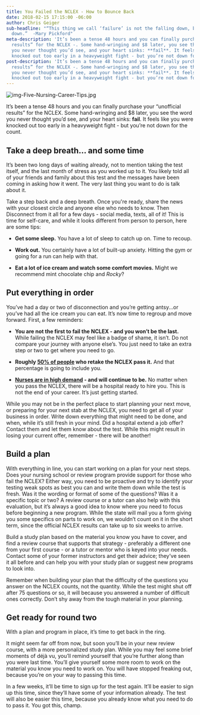 ```yaml
---
title: You Failed the NCLEX - How to Bounce Back
date: 2018-02-15 17:15:00 -06:00
author: Chris Geiger
sub-headline: "“This thing we call ‘failure’ is not the falling down, but the staying
  down.”  -Mary Pickford"
meta-description: 'It’s been a tense 48 hours and you can finally purchase your “unofficial
  results” for the NCLEX -. Some hand-wringing and $8 later, you see the word that
  you never thought you’d see, and your heart sinks: **fail**. It feels like you were
  knocked out too early in a heavyweight fight - but you’re not down for the count.'
post-description: 'It’s been a tense 48 hours and you can finally purchase your “unofficial
  results” for the NCLEX -. Some hand-wringing and $8 later, you see the word that
  you never thought you’d see, and your heart sinks: **fail**. It feels like you were
  knocked out too early in a heavyweight fight - but you’re not down for the count.'
---
```


![img-Five-Nursing-Career-Tips.jpg](/blog/uploads/img-blog-failed-nclex.jpg)

It’s been a tense 48 hours and you can finally purchase your “unofficial results” for the NCLEX. Some hand-wringing and $8 later, you see the word you never thought you’d see, and your heart sinks: **fail**. It feels like you were knocked out too early in a heavyweight fight - but you’re not down for the count.

## Take a deep breath… and some time

It’s been two long days of waiting already, not to mention taking the test itself, and the last month of stress as you worked up to it. You likely told all of your friends and family about this test and the messages have been coming in asking how it went. The very last thing you want to do is talk about it.

Take a step back and a deep breath. Once you're ready, share the news with your closest circle and anyone else who needs to know. Then Disconnect from it all for a few days - social media, texts, all of it! This is time for self-care, and while it looks different from person to person, here are some tips:

* **Get some sleep.** You have a lot of sleep to catch up on. Time to recoup.

* **Work out.** You certainly have a lot of built-up anxiety. Hitting the gym or going for a run can help with that. 

* **Eat a lot of ice cream and watch some comfort movies.** Might we recommend mint chocolate chip and *Rocky*?

## Put everything in order

You’ve had a day or two of disconnection and you’re getting antsy...or you’ve had all the ice cream you can eat. It’s now time to regroup and move forward. First, a few reminders:

* **You are not the first to fail the NCLEX - and you won’t be the last.** While failing the NCLEX may feel like a badge of shame, it isn’t. Do not compare your journey with anyone else’s. You just need to take an extra step or two to get where you need to go.

* **Roughly [50% of people](https://www.ncsbn.org/10645.htm) who retake the NCLEX pass it.** And that percentage is going to include you.

* **[Nurses are in high demand](https://nurse.org/articles/nursing-demand-by-state/) - and will continue to be.** No matter when you pass the NCLEX, there will be a hospital ready to hire you. This is not the end of your career. It’s just getting started.

While you may not be in the perfect place to start planning your next move, or preparing for your next stab at the NCLEX, you need to get all of your business in order. Write down everything that might need to be done, and when, while it’s still fresh in your mind. Did a hospital extend a job offer? Contact them and let them know about the test. While this might result in losing your current offer, remember - there will be another!

## Build a plan

With everything in line, you can start working on a plan for your next steps. Does your nursing school or review program provide support for those who fail the NCLEX? Either way, you need to be proactive and try to identify your testing weak spots as best you can and write them down while the test is fresh. Was it the wording or format of some of the questions? Was it a specific topic or two? A review course or a tutor can also help with this evaluation, but it’s always a good idea to know where you need to focus before beginning a new program. While the state will mail you a form giving you some specifics on parts to work on, we wouldn’t count on it in the short term, since the official NCLEX results can take up to six weeks to arrive.

Build a study plan based on the material you know you have to cover, and find a review course that supports that strategy - preferably a different one from your first course  - or a tutor or mentor who is keyed into your needs. Contact some of your former instructors and get their advice; they’ve seen it all before and can help you with your study plan or suggest new programs to look into.

Remember when building your plan that the difficulty of the questions you answer on the NCLEX counts, not the quantity. While the test might shut off after 75 questions or so, it will because you answered a number of difficult ones correctly. Don’t shy away from the tough material in your planning.

## Get ready for round two

With a plan and program in place, it’s time to get back in the ring.

It might seem far off from now, but soon you’ll be in your new review course, with a more personalized study plan. While you may feel some brief moments of déjà vu, you’ll remind yourself that you’re further along than you were last time. You’ll give yourself some more room to work on the material you know you need to work on. You will have stopped freaking out, because you’re on your way to passing this time.

In a few weeks, it’ll be time to sign up for the test again. It’ll be easier to sign up this time, since they’ll have some of your information already. The test will also be easier this time, because you already know what you need to do to pass it. You got this, champ.